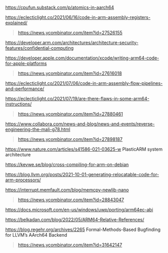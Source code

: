 https://cpufun.substack.com/p/atomics-in-aarch64

https://eclecticlight.co/2021/06/16/code-in-arm-assembly-registers-explained/
> https://news.ycombinator.com/item?id=27526155

https://developer.arm.com/architectures/architecture-security-features/confidential-computing

https://developer.apple.com/documentation/xcode/writing-arm64-code-for-apple-platforms
> https://news.ycombinator.com/item?id=27616018

https://eclecticlight.co/2021/07/06/code-in-arm-assembly-flow-pipelines-and-performance/

https://eclecticlight.co/2021/07/19/are-there-flaws-in-some-arm64-instructions/
> https://news.ycombinator.com/item?id=27880461

https://www.collabora.com/news-and-blog/news-and-events/reverse-engineering-the-mali-g78.html
> https://news.ycombinator.com/item?id=27898187

https://www.nature.com/articles/s41586-021-03625-w PlasticARM system architecture

https://kevwe.se/blog/cross-compiling-for-arm-on-debian

https://blog.llvm.org/posts/2021-10-01-generating-relocatable-code-for-arm-processors/

https://interrupt.memfault.com/blog/memcpy-newlib-nano
> https://news.ycombinator.com/item?id=28843047

https://docs.microsoft.com/en-us/windows/uwp/porting/arm64ec-abi

https://belkadan.com/blog/2022/05/ARM64-Relative-References/

https://blog.regehr.org/archives/2265 Formal-Methods-Based Bugfinding for LLVM’s AArch64 Backend
> https://news.ycombinator.com/item?id=31642147